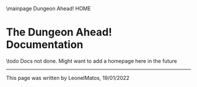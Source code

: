 \mainpage Dungeon Ahead! HOME

# The Dungeon Ahead! Documentation

\todo Docs not done.
Might want to add a homepage here in the future

---

This page was written by LeonelMatos, 19/01/2022